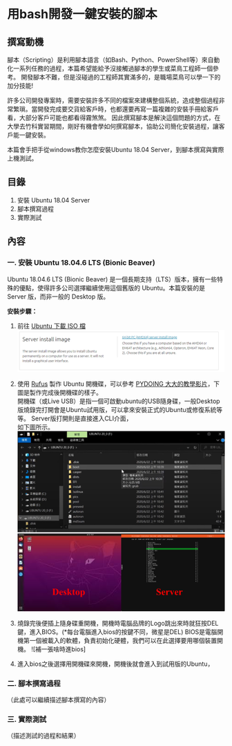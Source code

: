 # 用bash開發一鍵安裝的腳本

## 撰寫動機
腳本（Scripting）是利用腳本語言（如Bash、Python、PowerShell等）來自動化一系列任務的過程，本篇希望能給予沒接觸過腳本的學生或菜鳥工程師一個參考。
開發腳本不難，但是沒碰過的工程師其實滿多的，是職場菜鳥可以學一下的加分技能!

許多公司開發專案時，需要安裝許多不同的檔案來建構整個系統，造成整個過程非常繁瑣。當開發完成要交貨給客戶時，也都還要再寫一篇複雜的安裝手冊給客戶看，大部分客戶可能也都看得霧煞煞。
因此撰寫腳本是解決這個問題的方式，在大學去竹科實習期間，剛好有機會學如何撰寫腳本，協助公司簡化安裝過程，讓客戶能一鍵安裝。

本篇會手把手從windows教你怎麼安裝Ubuntu 18.04 Server，到腳本撰寫與實際上機測試。

## 目錄
1. 安裝 Ubuntu 18.04 Server
2. 腳本撰寫過程
3. 實際測試

## 內容
### 一. 安裝 Ubuntu 18.04.6 LTS (Bionic Beaver)
Ubuntu 18.04.6 LTS (Bionic Beaver) 是一個長期支持（LTS）版本，擁有一些特殊的優點，使得許多公司選擇繼續使用這個舊版的 Ubuntu。本篇安裝的是 Server 版，而非一般的 Desktop 版。

**安裝步驟：**
1. 前往 [Ubuntu 下載 ISO 檔](https://releases.ubuntu.com/18.04/)
      ![安裝步驟](readme%20image/圖片2.png)
   
2. 使用 [Rufus](https://rufus.ie/zh_TW/) 製作 Ubuntu 開機碟，可以參考 [PYDOING 大大的教學影片](https://www.youtube.com/watch?v=i7Uee78td-s)，下圖是製作完成後開機碟的樣子。  
   開機碟（或Live USB）是指一個可啟動ubuntu的USB隨身碟，一般Desktop版燒錄完打開會是Ubuntu試用版，可以拿來安裝正式的Ubuntu或修復系統等等。
   Server版打開則是直接進入CLI介面，  
   如下圖所示。  
   ![開機碟完成](readme%20image/圖片3.png)  
   ![Desktop版與Server版](readme%20image/圖片4.png)

4. 燒錄完後便插上隨身碟重開機，開機時電腦品牌的Logo跳出來時就狂按DEL鍵，進入BIOS。(*每台電腦進入bios的按鍵不同，微星是DEL)
   BIOS是電腦開機第一個被載入的軟體，負責初始化硬體，我們可以在此選擇要用哪個裝置開機。
      ![補一張啥時進bios]

6. 進入bios之後選擇用開機碟來開機，開機後就會進入到試用版的Ubuntu，

### 二. 腳本撰寫過程
（此處可以繼續描述腳本撰寫的內容）

### 三. 實際測試
（描述測試的過程和結果）

